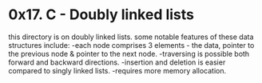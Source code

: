 # 0x17. C - Doubly linked lists
this directory is on doubly linked lists. 
some notable features of these data structures include:
	-each node comprises 3 elements - the data, pointer to the previous node & pointer to the next node. 
	-traversing is possible both forward and backward directions.
	-insertion and deletion is easier compared to singly linked lists. 
	-requires more memory allocation. 

